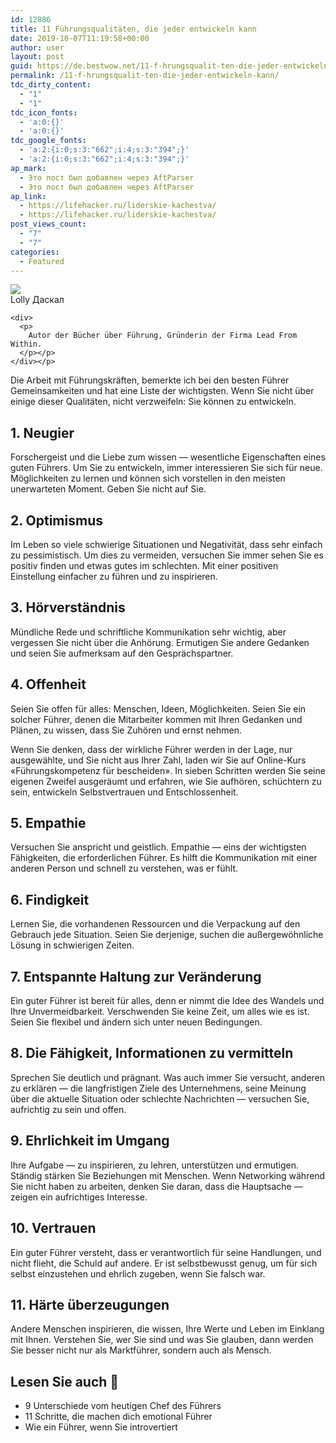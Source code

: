 ```yaml
---
id: 12886
title: 11 Führungsqualitäten, die jeder entwickeln kann
date: 2019-10-07T11:19:58+00:00
author: user
layout: post
guid: https://de.bestwow.net/11-f-hrungsqualit-ten-die-jeder-entwickeln-kann/
permalink: /11-f-hrungsqualit-ten-die-jeder-entwickeln-kann/
tdc_dirty_content:
  - "1"
  - "1"
tdc_icon_fonts:
  - 'a:0:{}'
  - 'a:0:{}'
tdc_google_fonts:
  - 'a:2:{i:0;s:3:"662";i:4;s:3:"394";}'
  - 'a:2:{i:0;s:3:"662";i:4;s:3:"394";}'
ap_mark:
  - Это пост был добавлен через AftParser
  - Это пост был добавлен через AftParser
ap_link:
  - https://lifehacker.ru/liderskie-kachestva/
  - https://lifehacker.ru/liderskie-kachestva/
post_views_count:
  - "7"
  - "7"
categories:
  - Featured
---
```

<div>
  <div>
    <img src="https://de.bestwow.net/wp-content/uploads/2019/10/11-liderskih-kachestv-kotorye-mozhet-razvit-kazhdyy-1.jpg" />
  </div>
  
  <div>
    <div>
      Lolly Даскал
    </div>
    
    <div>
      <p>
        Autor der Bücher über Führung, Gründerin der Firma Lead From Within.
      </p></p>
    </div></p>
  </div></p>
</div>

Die Arbeit mit Führungskräften, bemerkte ich bei den besten Führer Gemeinsamkeiten und hat eine Liste der wichtigsten. Wenn Sie nicht über einige dieser Qualitäten, nicht verzweifeln: Sie können zu entwickeln.

## 1. Neugier

Forschergeist und die Liebe zum wissen — wesentliche Eigenschaften eines guten Führers. Um Sie zu entwickeln, immer interessieren Sie sich für neue. Möglichkeiten zu lernen und können sich vorstellen in den meisten unerwarteten Moment. Geben Sie nicht auf Sie.

## 2. Optimismus

Im Leben so viele schwierige Situationen und Negativität, dass sehr einfach zu pessimistisch. Um dies zu vermeiden, versuchen Sie immer sehen Sie es positiv finden und etwas gutes im schlechten. Mit einer positiven Einstellung einfacher zu führen und zu inspirieren.

## 3. Hörverständnis

Mündliche Rede und schriftliche Kommunikation sehr wichtig, aber vergessen Sie nicht über die Anhörung. Ermutigen Sie andere Gedanken und seien Sie aufmerksam auf den Gesprächspartner.

## 4. Offenheit

Seien Sie offen für alles: Menschen, Ideen, Möglichkeiten. Seien Sie ein solcher Führer, denen die Mitarbeiter kommen mit Ihren Gedanken und Plänen, zu wissen, dass Sie Zuhören und ernst nehmen.

<div>
  Wenn Sie denken, dass der wirkliche Führer werden in der Lage, nur ausgewählte, und Sie nicht aus Ihrer Zahl, laden wir Sie auf Online-Kurs «Führungskompetenz für bescheiden». In sieben Schritten werden Sie seine eigenen Zweifel ausgeräumt und erfahren, wie Sie aufhören, schüchtern zu sein, entwickeln Selbstvertrauen und Entschlossenheit.
</div>

## 5. Empathie

Versuchen Sie anspricht und geistlich. Empathie — eins der wichtigsten Fähigkeiten, die erforderlichen Führer. Es hilft die Kommunikation mit einer anderen Person und schnell zu verstehen, was er fühlt.

## 6. Findigkeit

Lernen Sie, die vorhandenen Ressourcen und die Verpackung auf den Gebrauch jede Situation. Seien Sie derjenige, suchen die außergewöhnliche Lösung in schwierigen Zeiten.

## 7. Entspannte Haltung zur Veränderung

Ein guter Führer ist bereit für alles, denn er nimmt die Idee des Wandels und Ihre Unvermeidbarkeit. Verschwenden Sie keine Zeit, um alles wie es ist. Seien Sie flexibel und ändern sich unter neuen Bedingungen.

## 8. Die Fähigkeit, Informationen zu vermitteln

Sprechen Sie deutlich und prägnant. Was auch immer Sie versucht, anderen zu erklären — die langfristigen Ziele des Unternehmens, seine Meinung über die aktuelle Situation oder schlechte Nachrichten — versuchen Sie, aufrichtig zu sein und offen.

## 9. Ehrlichkeit im Umgang

Ihre Aufgabe — zu inspirieren, zu lehren, unterstützen und ermutigen. Ständig stärken Sie Beziehungen mit Menschen. Wenn Networking während Sie nicht haben zu arbeiten, denken Sie daran, dass die Hauptsache — zeigen ein aufrichtiges Interesse.

## 10. Vertrauen

Ein guter Führer versteht, dass er verantwortlich für seine Handlungen, und nicht flieht, die Schuld auf andere. Er ist selbstbewusst genug, um für sich selbst einzustehen und ehrlich zugeben, wenn Sie falsch war.

## 11. Härte überzeugungen

Andere Menschen inspirieren, die wissen, Ihre Werte und Leben im Einklang mit Ihnen. Verstehen Sie, wer Sie sind und was Sie glauben, dann werden Sie besser nicht nur als Marktführer, sondern auch als Mensch.

<div>
  <h2 class="read-also__title">
    <span>Lesen Sie auch</span> <span>🧐 </span>
  </h2>
  
  <ul class="read-also__list">
    <li>
      9 Unterschiede vom heutigen Chef des Führers
    </li>
    <li>
      11 Schritte, die machen dich emotional Führer
    </li>
    <li>
      Wie ein Führer, wenn Sie introvertiert
    </li>
  </ul>
</div>